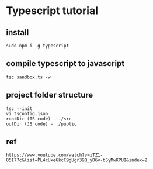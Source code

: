 # Typescript tutorial

## install
    sudo npm i -g typescript

## compile typescript to javascript
    tsc sandbox.ts -w

## project folder structure
    tsc --init
    vi tsconfig.json
    rootDir (TS code) - ./src
    outDir (JS code) - ./public


## ref
    https://www.youtube.com/watch?v=iTZ1-85I77c&list=PL4cUxeGkcC9gUgr39Q_yD6v-bSyMwKPUI&index=2